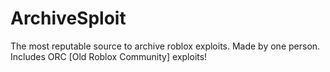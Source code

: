 # ArchiveSploit

The most reputable source to archive roblox exploits.
Made by one person.
Includes ORC [Old Roblox Community] exploits!
